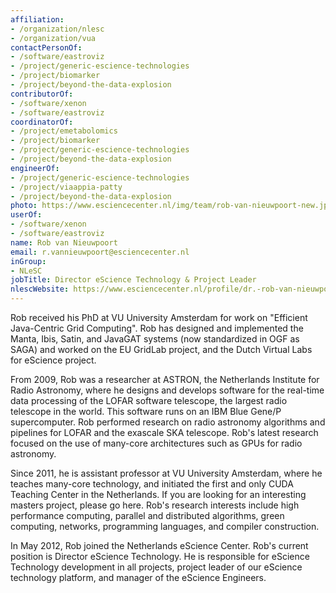 ```yaml
---
affiliation:
- /organization/nlesc
- /organization/vua
contactPersonOf:
- /software/eastroviz
- /project/generic-escience-technologies
- /project/biomarker
- /project/beyond-the-data-explosion
contributorOf:
- /software/xenon
- /software/eastroviz
coordinatorOf:
- /project/emetabolomics
- /project/biomarker
- /project/generic-escience-technologies
- /project/beyond-the-data-explosion
engineerOf:
- /project/generic-escience-technologies
- /project/viaappia-patty
- /project/beyond-the-data-explosion
photo: https://www.esciencecenter.nl/img/team/rob-van-nieuwpoort-new.jpg
userOf:
- /software/xenon
- /software/eastroviz
name: Rob van Nieuwpoort
email: r.vannieuwpoort@esciencecenter.nl
inGroup:
- NLeSC
jobTitle: Director eScience Technology & Project Leader
nlescWebsite: https://www.esciencecenter.nl/profile/dr.-rob-van-nieuwpoort
---
```

Rob received his PhD at VU University Amsterdam for work on "Efficient Java-Centric Grid Computing". Rob has designed and implemented the Manta, Ibis, Satin, and JavaGAT systems (now standardized in OGF as SAGA) and worked on the EU GridLab project, and the Dutch Virtual Labs for eScience project.

From 2009, Rob was a researcher at ASTRON, the Netherlands Institute for Radio Astronomy, where he designs and develops software for the real-time data processing of the LOFAR software telescope, the largest radio telescope in the world. This software runs on an IBM Blue Gene/P supercomputer. Rob performed research on radio astronomy algorithms and pipelines for LOFAR and the exascale SKA telescope. Rob's latest research focused on the use of many-core architectures such as GPUs for radio astronomy.

Since 2011, he is assistant professor at VU University Amsterdam, where he teaches many-core technology, and initiated the first and only CUDA Teaching Center in the Netherlands. If you are looking for an interesting masters project, please go here. Rob's research interests include high performance computing, parallel and distributed algorithms, green computing, networks, programming languages, and compiler construction.

In May 2012, Rob joined the Netherlands eScience Center. Rob's current position is Director eScience Technology. He is responsible for eScience Technology development in all projects, project leader of our eScience technology platform, and manager of the eScience Engineers.

